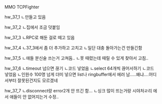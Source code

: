 MMO TCPFighter

hw_37_1
ㄴ만들고 있음

hw_37_2
ㄴ집에서 조금 덧붙임

hw_37_3
ㄴRPC로 해둔 걸로 떼고 있음

hw_37_4
ㄴ37_3에서 좀 더 추가하고 고치고
 ㄴ일단 대충 돌아가는건 만들긴함

hw_37_5
ㄴ애들 분신술 쓰는거 고쳐둠..
ㄴ못 때렸는데 때릴 수 있게 찾아서 고침..

hw_37_6
ㄴtimeout 넘으면 끊기
 ㄴ코드 넣었음
ㄴselect 64개씩 끊어서하기
 ㄴ코드 넣었음
ㄴ인원수 100명 넘게 더미 넣으면 list나 ringbuffer에서 에러 남.....왜냐....어디서부터 잘못된건지도 모르겠네

hw_37_7
ㄴdisconnect랑 error2개 안 뜨긴 함...
ㄴ싱크 많이 뜨는거랑 시야처ㄹ리 에서 애들이 안 없어지는거 수정..
